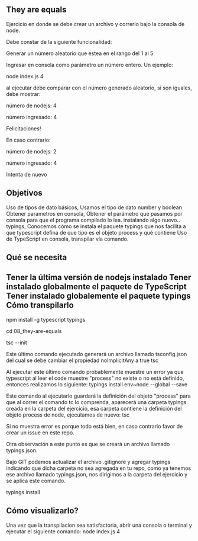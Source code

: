 They are equals
----------------------
Ejercicio en donde se debe crear un archivo y correrlo bajo la consola de node.

Debe constar de la siguiente funcionalidad:

Generar un número aleatorio que estea en el rango del 1 al 5

Ingresar en consola como parámetro un número entero. Un ejemplo:

node index.js 4

al ejecutar debe comparar con el número generado aleatorio, si son iguales, debe mostrar:

número de nodejs: 4

número ingresado: 4

Felicitaciones!

En caso contrario:

número de nodejs: 2

número ingresado: 4

Intenta de nuevo

Objetivos
-------------
Uso de tipos de dato básicos, Usamos el tipo de dato number y boolean
Obtener parametros en consola, Obtener el parámetro que pasamos por consola para que el programa compilado lo lea.
instalando algo nuevo.. typings, Conocemos cómo se instala el paquete typings que nos facilita a que typescript defina de que tipo es el objeto process y qué contiene
Uso de TypeScript en consola, transpilar vía comando.

Qué se necesita
----------------
Tener la última versión de nodejs instalado
Tener instalado globalmente el paquete de TypeScript
Tener instalado globalemente el paquete typings
Cómo transpilarlo
----------------------------
npm install -g typescript typings

cd 08_they-are-equals

tsc --init

Este último comando ejecutado generará un archivo llamado tsconfig.json del cual se debe cambiar el propiedad noImplicitAny a true
tsc

Al ejecutar este último comando probablemente muestre un error ya que typescript al leer el code muestre "process" no existe o no está definido, entonces realizamos lo siguiente:
typings install env~node --global --save

Este comando al ejecutarlo guardará la definición del objeto "process" para que al correr el comando tc lo comprenda, aparecerá una carpeta typings creada en la carpeta del ejercicio, esa carpeta contiene la definición del objeto process de node, ejecutamos de nuevo:
tsc

Si no muestra error es porque todo está bien, en caso contrario favor de crear un issue en este repo.

Otra observación a este punto es que se creará un archivo llamado typings.json.

Bajo GIT podemos actualizar el archivo .gitignore y agregar typings indicando que dicha carpeta no sea agregada en tu repo, como ya tenemos ese archivo llamado typings.json, nos dirigimos a la carpeta del ejercicio y se aplica este comando.

typings install

Cómo visualizarlo?
---------------------------
Una vez que la transpilacion sea satisfactoria, abrir una consola o terminal y ejecutar el siguiente comando:
node index.js 4